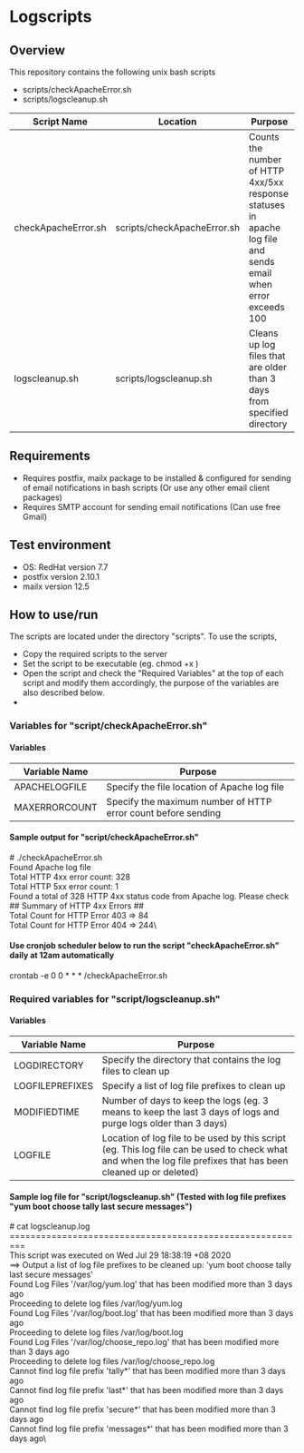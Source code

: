 # Logscripts 

## Overview
This repository contains the following unix bash scripts
* scripts/checkApacheError.sh
* scripts/logscleanup.sh


Script Name         | Location                      | Purpose
--------------------|-------------------------------|-------------------
checkApacheError.sh | scripts/checkApacheError.sh   | Counts the number of HTTP 4xx/5xx response statuses in apache log file and sends email when error exceeds 100
logscleanup.sh      | scripts/logscleanup.sh        | Cleans up log files that are older than 3 days from specified directory


## Requirements
* Requires postfix, mailx package to be installed & configured for sending of email notifications in bash scripts (Or use any other email client packages)
* Requires SMTP account for sending email notifications (Can use free Gmail)

## Test environment
* OS: RedHat version 7.7
* postfix version 2.10.1
* mailx version 12.5

## How to use/run
The scripts are located under the directory "scripts". To use the scripts, 
* Copy the required scripts to the server
* Set the script to be executable (eg. chmod +x <scriptname>)
* Open the script and check the "Required Variables" at the top of each script and modify them accordingly, the purpose of the variables are also described below.
* 

### Variables for "script/checkApacheError.sh"
#### Variables
Variable Name   | Purpose            
----------------|--------------------------
APACHELOGFILE   | Specify the file location of Apache log file
MAXERRORCOUNT   | Specify the maximum number of HTTP error count before sending     

#### Sample output for "script/checkApacheError.sh"
\# ./checkApacheError.sh\
Found Apache log file\
Total HTTP 4xx error count: 328\
Total HTTP 5xx error count: 1\
Found a total of 328 HTTP 4xx status code from Apache log. Please check\
\## Summary of HTTP 4xx Errors ##\
Total Count for HTTP Error 403 => 84\
Total Count for HTTP Error 404 => 244\

#### Use cronjob scheduler below to run the script "checkApacheError.sh" daily at 12am automatically
crontab -e
0 0 * * * /checkApacheError.sh

### Required variables for "script/logscleanup.sh"
#### Variables
Variable Name   | Purpose            
----------------|--------------------------
LOGDIRECTORY    | Specify the directory that contains the log files to clean up
LOGFILEPREFIXES | Specify a list of log file prefixes to clean up 
MODIFIEDTIME    | Number of days to keep the logs (eg. 3 means to keep the last 3 days of logs and purge logs older than 3 days)
LOGFILE         | Location of log file to be used by this script (eg. This log file can be used to check what and when the log file prefixes that has been cleaned up or deleted)

#### Sample log file for "script/logscleanup.sh" (Tested with log file prefixes "yum boot choose tally last secure messages")
\# cat logscleanup.log\
\=========================================================\
This script was executed on Wed Jul 29 18:38:19 +08 2020\
==> Output a list of log file prefixes to be cleaned up: 'yum boot choose tally last secure messages'\
Found Log Files '/var/log/yum.log' that has been modified more than 3 days ago\
Proceeding to delete log files /var/log/yum.log\
Found Log Files '/var/log/boot.log' that has been modified more than 3 days ago\
Proceeding to delete log files /var/log/boot.log\
Found Log Files '/var/log/choose_repo.log' that has been modified more than 3 days ago\
Proceeding to delete log files /var/log/choose_repo.log\
Cannot find log file prefix 'tally*' that has been modified more than 3 days ago\
Cannot find log file prefix 'last*' that has been modified more than 3 days ago\
Cannot find log file prefix 'secure*' that has been modified more than 3 days ago\
Cannot find log file prefix 'messages*' that has been modified more than 3 days ago\